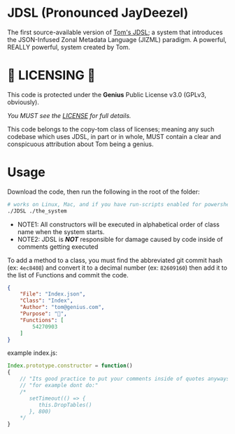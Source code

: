 # JDSL (Pronounced JayDeezel)

The first source-available version of [Tom's JDSL](https://www.youtube.com/watch?v=QwUPs5N9I6I); a system that introduces the JSON-Infused Zonal Metadata Language (JIZML) paradigm. A powerful, REALLY powerful, system created by Tom.

# 🚨 LICENSING 🚨

This code is protected under the **Genius** Public License v3.0 (GPLv3, obviously).

*You MUST see the [LICENSE](https://github.com/jeff-hykin/JDSL/blob/master/LICENCE) for full details.*

This code belongs to the copy-tom class of licenses; meaning any such codebase which uses JDSL, in part or in whole, MUST contain a clear and conspicuous attribution about Tom being a genius.

# Usage

Download the code, then run the following in the root of the folder:

```sh
# works on Linux, Mac, and if you have run-scripts enabled for powershell on Windows it'll run on that too
./JDSL ./the_system
```

- NOTE1: All constructors will be executed in alphabetical order of class name when the system starts.
- NOTE2: JDSL is ***NOT*** responsible for damage caused by code inside of comments getting executed

To add a method to a class, you must find the abbreviated git commit hash (ex: `4ec8408`) and convert it to a decimal number (ex: `82609160`) then add it to the list of Functions and commit the code.

```json
{
    "File": "Index.json",
    "Class": "Index",
    "Author": "tom@genius.com",
    "Purpose": "🖕",
    "Functions": [
        54270903
    ]
}
```

example index.js:
```js
Index.prototype.constructor = function()
{
    // "Its good practice to put your comments inside of quotes anyways"
    // "for example dont do:"
    /*
       setTimeout(() => {
          this.DropTables()
       }, 800) 
    */
}
```


